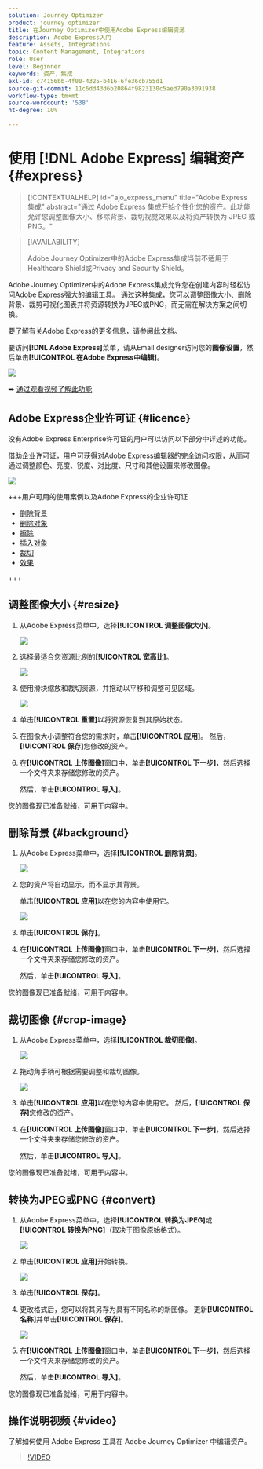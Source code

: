```yaml
---
solution: Journey Optimizer
product: journey optimizer
title: 在Journey Optimizer中使用Adobe Express编辑资源
description: Adobe Express入门
feature: Assets, Integrations
topic: Content Management, Integrations
role: User
level: Beginner
keywords: 资产，集成
exl-id: c74156bb-4f00-4325-b416-6fe36cb755d1
source-git-commit: 11c6dd43d6b20864f9823130c5aed790a3091938
workflow-type: tm+mt
source-wordcount: '538'
ht-degree: 10%

---
```


# 使用 [!DNL Adobe Express] 编辑资产{#express}

>[!CONTEXTUALHELP]
>id="ajo_express_menu"
>title="Adobe Express 集成"
>abstract="通过 Adobe Express 集成开始个性化您的资产。此功能允许您调整图像大小、移除背景、裁切视觉效果以及将资产转换为 JPEG 或 PNG。"

>[!AVAILABILITY]
>
>Adobe Journey Optimizer中的Adobe Express集成当前不适用于Healthcare Shield或Privacy and Security Shield。

Adobe Journey Optimizer中的Adobe Express集成允许您在创建内容时轻松访问Adobe Express强大的编辑工具。 通过这种集成，您可以调整图像大小、删除背景、裁剪可视化图表并将资源转换为JPEG或PNG，而无需在解决方案之间切换。

要了解有关Adobe Express的更多信息，请参阅[此文档](https://helpx.adobe.com/cn/express/user-guide.html)。

要访问&#x200B;**[!DNL Adobe Express]**&#x200B;菜单，请从Email designer访问您的&#x200B;**图像设置**，然后单击&#x200B;**[!UICONTROL 在Adobe Express中编辑]**。

![](assets/express_1.png)

➡️ [通过观看视频了解此功能](#video)

## Adobe Express企业许可证 {#licence}

没有Adobe Express Enterprise许可证的用户可以访问以下部分中详述的功能。

借助企业许可证，用户可获得对Adobe Express编辑器的完全访问权限，从而可通过调整颜色、亮度、锐度、对比度、尺寸和其他设置来修改图像。

![](assets/express-licence.png)

+++用户可用的使用案例以及Adobe Express的企业许可证

* [删除背景](https://helpx.adobe.com/cn/express/create-and-edit-images/edit-images/remove-background.html)
* [删除对象](https://helpx.adobe.com/cn/express/create-and-edit-images/create-and-modify-with-generative-ai/remove-objects-generative-fill.html)
* [擦除](https://helpx.adobe.com/cn/express/create-and-edit-images/edit-images/eraser.html)
* [插入对象](https://helpx.adobe.com/cn/express/adobe-express-on-mobile/create-and-edit-designs/generative-fill-mobile.html)
* [裁切](https://helpx.adobe.com/express/create-and-edit-images/edit-images/crop-and-shape-images.html)
* [效果](https://helpx.adobe.com/express/add-effects-to-your-designs/add-images-and-visuals/apply-image-filters.html)

+++

## 调整图像大小 {#resize}

1. 从Adobe Express菜单中，选择&#x200B;**[!UICONTROL 调整图像大小]**。

   ![](assets/express-resize-1.png)

1. 选择最适合您资源比例的&#x200B;**[!UICONTROL 宽高比]**。

   ![](assets/express-resize-2.png)

1. 使用滑块缩放和裁切资源，并拖动以平移和调整可见区域。

   ![](assets/express-resize-3.png)

1. 单击&#x200B;**[!UICONTROL 重置]**&#x200B;以将资源恢复到其原始状态。

1. 在图像大小调整符合您的需求时，单击&#x200B;**[!UICONTROL 应用]**。 然后，**[!UICONTROL 保存]**&#x200B;您修改的资产。

1. 在&#x200B;**[!UICONTROL 上传图像]**&#x200B;窗口中，单击&#x200B;**[!UICONTROL 下一步]**，然后选择一个文件夹来存储您修改的资产。

   然后，单击&#x200B;**[!UICONTROL 导入]**。

您的图像现已准备就绪，可用于内容中。

## 删除背景 {#background}

1. 从Adobe Express菜单中，选择&#x200B;**[!UICONTROL 删除背景]**。

   ![](assets/express-background-1.png)

1. 您的资产将自动显示，而不显示其背景。

   单击&#x200B;**[!UICONTROL 应用]**&#x200B;以在您的内容中使用它。

   ![](assets/express-background-2.png)

1. 单击&#x200B;**[!UICONTROL 保存]**。

1. 在&#x200B;**[!UICONTROL 上传图像]**&#x200B;窗口中，单击&#x200B;**[!UICONTROL 下一步]**，然后选择一个文件夹来存储您修改的资产。

   然后，单击&#x200B;**[!UICONTROL 导入]**。

您的图像现已准备就绪，可用于内容中。

## 裁切图像 {#crop-image}

1. 从Adobe Express菜单中，选择&#x200B;**[!UICONTROL 裁切图像]**。

   ![](assets/express-crop-1.png)

1. 拖动角手柄可根据需要调整和裁切图像。

   ![](assets/express-crop-2.png)

1. 单击&#x200B;**[!UICONTROL 应用]**&#x200B;以在您的内容中使用它。 然后，**[!UICONTROL 保存]**&#x200B;您修改的资产。

1. 在&#x200B;**[!UICONTROL 上传图像]**&#x200B;窗口中，单击&#x200B;**[!UICONTROL 下一步]**，然后选择一个文件夹来存储您修改的资产。

   然后，单击&#x200B;**[!UICONTROL 导入]**。

您的图像现已准备就绪，可用于内容中。

## 转换为JPEG或PNG {#convert}

1. 从Adobe Express菜单中，选择&#x200B;**[!UICONTROL 转换为JPEG]**&#x200B;或&#x200B;**[!UICONTROL 转换为PNG]**（取决于图像原始格式）。

   ![](assets/express-convert-1.png)

1. 单击&#x200B;**[!UICONTROL 应用]**&#x200B;开始转换。

   ![](assets/express-convert-2.png)

1. 单击&#x200B;**[!UICONTROL 保存]**。

1. 更改格式后，您可以将其另存为具有不同名称的新图像。 更新&#x200B;**[!UICONTROL 名称]**&#x200B;并单击&#x200B;**[!UICONTROL 保存]**。

   ![](assets/express-convert-3.png)

1. 在&#x200B;**[!UICONTROL 上传图像]**&#x200B;窗口中，单击&#x200B;**[!UICONTROL 下一步]**，然后选择一个文件夹来存储您修改的资产。

   然后，单击&#x200B;**[!UICONTROL 导入]**。

您的图像现已准备就绪，可用于内容中。


## 操作说明视频 {#video}

了解如何使用 Adobe Express 工具在 Adobe Journey Optimizer 中编辑资产。

>[!VIDEO](https://video.tv.adobe.com/v/3455533/?quality=12&captions=chi_hans)



